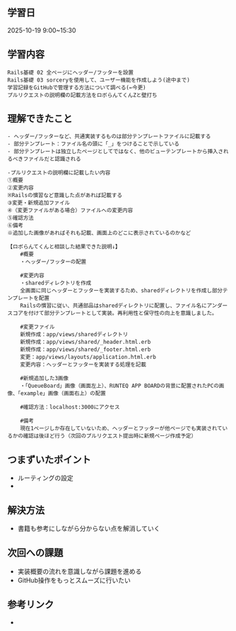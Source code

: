 ## 学習日
2025-10-19 9:00~15:30

## 学習内容
    Rails基礎 02 全ページにヘッダー/フッターを設置
    Rails基礎 03 sorceryを使用して、ユーザー機能を作成しよう(途中まで)
    学習記録をGitHubで管理する方法について調べる(←今更)
    プルリクエストの説明欄の記載方法をロボらんてくんZと壁打ち

## 理解できたこと
    - ヘッダー/フッターなど、共通実装するものは部分テンプレートファイルに記載する
    - 部分テンプレート：ファイル名の頭に「_」をつけることで示している
    - 部分テンプレートは独立したページとしてではなく、他のビューテンプレートから挿入されるべきファイルだと認識される

    -プルリクエストの説明欄に記載したい内容
    ①概要
    ②変更内容
    ※Railsの慣習など意識した点があれば記載する
    ③変更・新規追加ファイル
    ④（変更ファイルがある場合）ファイルへの変更内容
    ⑤確認方法
    ⑥備考
    ※追加した画像があればそれも記載、画面上のどこに表示されているのかなど

    【ロボらんてくんと相談した結果できた説明↓】
        #概要
        ・ヘッダー/フッターの配置

        #変更内容
        ・sharedディレクトリを作成
        全画面に同じヘッダーとフッターを実装するため、sharedディレクトリを作成し部分テンプレートを配置
        Railsの慣習に従い、共通部品はsharedディレクトリに配置し、ファイル名にアンダースコアを付けて部分テンプレートとして実装。再利用性と保守性の向上を意識しました。

        #変更ファイル
        新規作成：app/views/sharedディレクトリ
        新規作成：app/views/shared/_header.html.erb
        新規作成：app/views/shared/_footer.html.erb
        変更：app/views/layouts/application.html.erb
        変更内容：ヘッダーとフッターを実装する処理を記載

        #新規追加した3画像
        ・「QueueBoard」画像（画面左上）、RUNTEQ APP BOARDの背景に配置されたPCの画像、「example」画像（画面右上）の配置

        #確認方法：localhost:3000にアクセス

        #備考
        現在1ページしか存在していないため、ヘッダーとフッターが他ページでも実装されているかの確認は後ほど行う（次回のプルリクエスト提出時に新規ページ作成予定）

## つまずいたポイント
- ルーティングの設定
- 

## 解決方法
- 書籍も参考にしながら分からない点を解消していく

## 次回への課題
- 実装概要の流れを意識しながら課題を進める
- GitHub操作をもっとスムーズに行いたい

## 参考リンク
- 